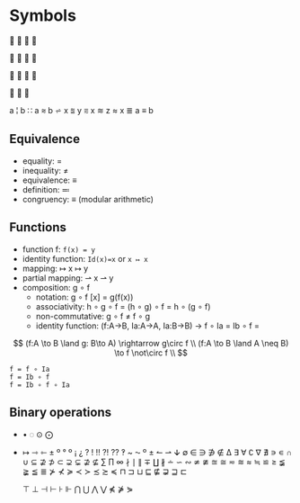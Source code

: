 # Symbols




🚌 🤚 🐀 👜

🚌 🛑 🐀 👜

🚌 🚏 🐀 👜

🚏 🐀 👜




a ¦ b ∷ a ⩬ b ⩫ x ⩰ y ⩳ x ≋ z ≈ x ≣ a ≡ b


## Equivalence
- equality: =
- inequality: ≠
- equivalence: ≡
- definition: ≕
- congruency: ≡ (modular arithmetic)


## Functions

- function f: `f(x) = y`
- identity function: `Id(x)=x` or `x ↦ x`
- mapping: ↦            x ↦ y
- partial mapping: ⇀    x ⇀ y
- composition:           g ∘ f
  - notation: g ∘ f [x] = g(f(x))
  - associativity: h ∘ g ∘ f = (h ∘ g) ∘ f = h ∘ (g ∘ f)
  - non-commutative: g ∘ f ≠ f ∘ g
  - identity function: (f:A->B, Ia:A->A, Ia:B->B) -> f ∘ Ia = Ib ∘ f =


$$
(f:A \to B \land g: B\to A) \rightarrow g\circ f   \\
(f:A \to B \land A \neq B) \to f \not\circ f \\
$$


```
f = f ∘ Ia
f = Ib ∘ f
f = Ib ∘ f ∘ Ia
```



## Binary operations
- • ◌ ⊙ ⨀
- 
  ↦ ⇾ ⇽ ± º 
  ° º ¡ ¿ ?
  ! ‼ ⁈ ⁇ ‽ ~ ⁓ º ± ↼ ⇀ ↆ
  ∅ ∈ ∋ ∌ ∉ ∆ ∃ ∀ ∁ ∇ ∄ ∍ ∊ ∩ ∪ ⊆ ⊉ ⊅ ⊂ ⊋ ⊊ ⊉ ⊈
  ∑ ∏
  ∞ ∤ ∣ ∥ ∓ ∐ ∦ 
  ∸ ∽ ∾ ≄ ≇ ≊ ≅ ≂ ≋ ≈ ≒ ≌ ≥
  ≨ ≩ ≦ ≣ 
  ⊁ ⊀ ≽ ≺ ≻ ≾ ≿ ≼
  ⊓ ⊐ ⊔ ⊑ ⋢ ⋥ ⊒ ⊏
  
  ⊤ ⊥ ⊣ ⊢ ⊦ ⊩ 
  ⋂ ⋃ ⋀ ⋁
  ⋠ ⋡ ⋟

